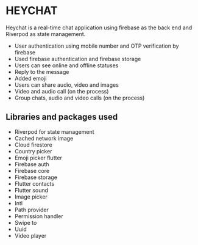 # HEYCHAT

Heychat is a real-time chat application using firebase as the
back end and Riverpod as state management.
- User authentication using mobile number and OTP
  verification by firebase
- Used firebase authentication and firebase storage
- Users can see online and offline statuses
- Reply to the message
- Added emoji
- Users can share audio, video and images
- Video and audio call (on the process)
- Group chats, audio and video calls (on the process)





## Libraries and packages used
- Riverpod for state management
- Cached network image
- Cloud firestore
- Country picker
- Emoji picker flutter
- Firebase auth
- Firebase core
- Firebase storage
- Flutter contacts
- Flutter sound
- Image picker
- Intl
- Path provider
- Permission handler
- Swipe to
- Uuid
- Video player


